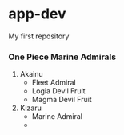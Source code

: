 # app-dev
My first repository

### One Piece Marine Admirals
1. Akainu
   - Fleet Admiral
   - Logia Devil Fruit
   - Magma Devil Fruit
2. Kizaru
   - Marine Admiral
   - 

